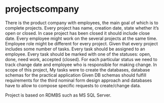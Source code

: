 # projectscompany
There is the product company with employees, the main goal of which is to complete 
projects. Every project has name, creation date, state whether it’s open or closed. 
In case project has been closed it should include close date. Every employee might 
work on the several projects at the same time. Employee role might be different for 
every project. Given that every project includes some number of tasks. Every task 
should be assigned to an employee. Every task should be marked with one of the 
statuses: open, done, need work, accepted (closed). For each particular status we 
need to track change date and employee who is responsible for making change. In 
scope of this project, My tasks were to create the databases, database schemas for 
the practical application Given DB schemas should fulfill requirements for the third 
nominal form design approach and databases have to allow to compose specific 
requests to create/change data.

Project is based on RDMBS such as MS SQL Server.
